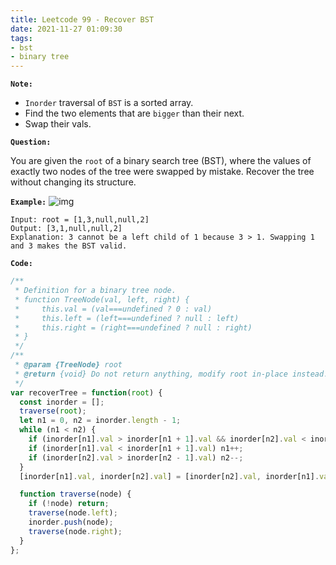 ```yaml
---
title: Leetcode 99 - Recover BST
date: 2021-11-27 01:09:30
tags:
- bst
- binary tree
---
```

**`Note:`**
- `Inorder` traversal of `BST` is a sorted array.
- Find the two elements that are `bigger` than their next.
- Swap their vals.

**`Question:`**

You are given the `root` of a binary search tree (BST), where the values of exactly two nodes of the tree were swapped by mistake. Recover the tree without changing its structure.

**`Example:`**
![img](https://assets.leetcode.com/uploads/2020/10/28/recover1.jpg)
```
Input: root = [1,3,null,null,2]
Output: [3,1,null,null,2]
Explanation: 3 cannot be a left child of 1 because 3 > 1. Swapping 1 and 3 makes the BST valid.
```

**`Code:`**
```javascript
/**
 * Definition for a binary tree node.
 * function TreeNode(val, left, right) {
 *     this.val = (val===undefined ? 0 : val)
 *     this.left = (left===undefined ? null : left)
 *     this.right = (right===undefined ? null : right)
 * }
 */
/**
 * @param {TreeNode} root
 * @return {void} Do not return anything, modify root in-place instead.
 */
var recoverTree = function(root) {
  const inorder = [];
  traverse(root);
  let n1 = 0, n2 = inorder.length - 1;
  while (n1 < n2) {
    if (inorder[n1].val > inorder[n1 + 1].val && inorder[n2].val < inorder[n2 - 1].val) break;
    if (inorder[n1].val < inorder[n1 + 1].val) n1++;
    if (inorder[n2].val > inorder[n2 - 1].val) n2--;
  }
  [inorder[n1].val, inorder[n2].val] = [inorder[n2].val, inorder[n1].val];

  function traverse(node) {
    if (!node) return;
    traverse(node.left);
    inorder.push(node);
    traverse(node.right);
  }
};
```